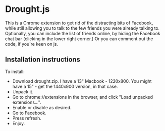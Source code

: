 Drought.js
============

This is a Chrome extension to get rid of the distracting bits of
Facebook, while still allowing you to talk to the few friends you were
already talking to. Optionally, you can include the list of friends
online, by hiding the Facebook chat bar (clicking in the lower right
corner.) Or you can comment out the code, if you're keen on js.  

Installation instructions
-------------------------

To install: 

 * Download drought.zip. I have a 13" Macbook - 1220x800. You might have a 15" - get the 1440x900 version, in that case.  
 * Unpack it.  
 * Go to chrome://extensions in the browser, and click "Load unpacked extensions...".   
 * Enable or disable as desired.  
 * Go to Facebook. 
 * Press refresh.  
 * Enjoy.  
